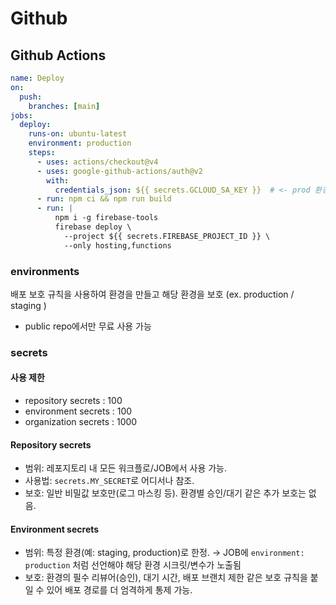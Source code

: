 # Github

## Github Actions
```yaml
name: Deploy
on:
  push:
    branches: [main]
jobs:
  deploy:
    runs-on: ubuntu-latest
    environment: production
    steps:
      - uses: actions/checkout@v4
      - uses: google-github-actions/auth@v2
        with:
          credentials_json: ${{ secrets.GCLOUD_SA_KEY }}  # <- prod 환경 시크릿
      - run: npm ci && npm run build
      - run: |
          npm i -g firebase-tools
          firebase deploy \
            --project ${{ secrets.FIREBASE_PROJECT_ID }} \
            --only hosting,functions
```

### environments
배포 보호 규칙을 사용하여 환경을 만들고 해당 환경을 보호 (ex. production / staging )
- public repo에서만 무료 사용 가능

### secrets

#### 사용 제한
- repository secrets : 100
- environment secrets : 100
- organization secrets : 1000

#### Repository secrets
- 범위: 레포지토리 내 모든 워크플로/JOB에서 사용 가능.
- 사용법: `secrets.MY_SECRET`로 어디서나 참조.
- 보호: 일반 비밀값 보호만(로그 마스킹 등). 환경별 승인/대기 같은 추가 보호는 없음. 

#### Environment secrets
- 범위: 특정 환경(예: staging, production)로 한정.
→ JOB에 `environment: production` 처럼 선언해야 해당 환경 시크릿/변수가 노출됨
- 보호: 환경의 필수 리뷰어(승인), 대기 시간, 배포 브랜치 제한 같은 보호 규칙을 붙일 수 있어 배포 경로를 더 엄격하게 통제 가능.